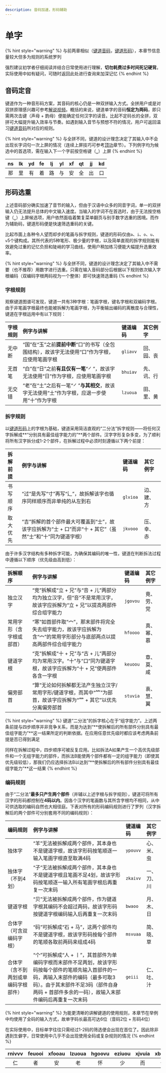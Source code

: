 ```yaml
---
description: 音码加速，形码辅助
---
```


# 单字

{% hint style="warning" %}
与前两章相似（[键道音码](../learn-xkjd/phonetics-rules.md)，[键道形码](../learn-xkjd/stroke-rules.md)），本章节信息量较大但多为规则的系统罗列

强烈建议初学者仔细阅读并结合日常使用进行理解，**切勿耗费过多时间死记硬背**。实际使用中如有疑问，可随时返回此处进行查询来加深记忆
{% endhint %}

## 音码定音

键道作为一种音形码方案，其音码的核心仍是一种双拼输入方式。全拼用户或是对双拼原理感兴趣可参考[解说视频](https://www.bilibili.com/video/BV16J411G7YT)。概括的来说，键道单字的音码**恒定为两码**，即只需两次击键（声母 + 韵母）便能确定任何汉字的读音。比起不定码长的全拼，双拼可大幅提升输入效率与节奏。如遇到输入音节与预想不符的情况，用户可返回温习[键道音码](../learn-xkjd/phonetics-rules.md)所对应的规则。

{% hint style="warning" %}
与全拼不同，键道的设计理念决定了其输入中不会出现长字词句一次上屏的情况（连续上屏技巧可参考[顶功](../advance-in-xkjd/top-up.md)章节）。下列例字均为候选中的首选项，需在输入下一个字前按空格键（`␣`）上屏
{% endhint %}

| ns | lk | yd | fe | lj | yl | xf | qt | jj | kd |
| :---: | :---: | :---: | :---: | :---: | :---: | :---: | :---: | :---: | :---: |
| 那 | 里 | 有 | 着 | 路 | 与 | 安 | 全 | 出 | 口 |

## 形码选重

上述音码部分确实加速了音节的输入，但由于汉语中众多的同音字词，单一的双拼输入仍无法提升总体的中文输入速度。当输入的字词不在首选时，由于无法按空格键（`␣`）上屏候选项，用户依然面临着繁复菜单翻页与别手数字选重的困境。而作为辅助码，键道形码便是快速筛选重码的关键。

比起市面上各种令人望而却步的笔画与拆字规则，键道的形码仅由`a`、`i`、`o`、`u`、`v`5个键构成。其所代表的5种笔形、极少量的字根，以及简单直观的拆字规则能有效避免过重的记忆负担和陡峭的学习曲线，使用户稍加练习便能大幅提升选重效率。

{% hint style="warning" %}
与全拼不同，键道的设计理念决定了其输入中不需要（也不推荐）用数字进行选重。只需在输入音码部分后根据以下规则依次输入字根编码（双编码字根两码视为一个整体）即可快速筛选重码
{% endhint %}

### 字根规则

观察键道图谱可发现，键道一共有3种字根：笔画字根，键名字根和双编码字根。由于非笔画字根最终也能被拆解为笔画字根，为平衡输出编码的离散度与合理性，键道在字根运用中有以下规则：

| 字根规则 | 例字与讲解 | 键道编码 | 其它例字 |
| :--- | :--- | :--- | :--- |
| 无中断 | “国”在“玉”之前**提前中断**“口”的书写（全包围结构），故该字无法使用“口”作为字根，应使用笔画字根 | `gliavv` | 回、园、丧 |
| 无首笔 | “白”在“日”之前**有且仅有一笔**“㇒”，故该字无法使用“日”作为字根，应使用笔画字根 | `bhuiav` | 先、讯、行 |
| 无交错 | “老”在“土”之后有一笔“㇒”**与其相交**，故该字无法使用“土”作为字根，应退一步使用“十”作为字根 | `lzuoua` | 田、里、黄 |

### 拆字规则

以[键道形码](../learn-xkjd/stroke-rules.md)上的字根为基础，键道采用简洁直观的“二分法”拆字规则——将任何汉字拆解成**“分别具有最佳组字能力的”**两个部件。汉字字形复杂多变，为了顺利将所有汉字拆分成1-2个部件，在拆解过程中必须时刻遵循以下两个前提：

| 拆解前提 | 例字与讲解 | 键道编码 | 其它例字 |
| :--- | :--- | :--- | :--- |
| 书写顺序 | “过”是先写“寸”再写“辶”，故拆解该字也循序同样顺序而非单纯的从左到右 | `glvioa` | 边、建、方 |
| 取大优先 | “吉”拆解的首个部件最大可覆盖到“士”，故该字应拆解为“士 + 口”而非“十 + 其它”（虽然“士”和“十”同为键道字根） | `jkvooo` | 压、幸、赤 |

由于许多汉字结构有多种拆字可能，为确保其编码的唯一性，键道在判断拆法过程中遵循以下顺序（优先级由高到低）：

| 拆解顺序 | 例字与讲解 | 键道编码 | 其它例字 |
| :--- | :--- | :--- | :--- |
| 独立汉字 | “竞”拆解成“立 + 兄”与“咅 + 儿”两部分均为独立汉字，但“咅”不是常用汉字，故该字应拆解为“立 + 兄”以提高两部件综合组字能力 | `jgovou` | 竟、劳、党 |
| 常用字形（含字根或部首） | “寒”如首部件取“宀”，那末部件将完全失去组字能力，故该字应拆解为含“宀”的常用字形部分与底部两点以提高两部件综合组字能力 | `hfoooo` | 真、幂、慕 |
| 键道字根 | “克”拆解成“十 + 兄”与“古 + 儿”两部分均为常用汉字。“十”与“口”同为键道字根，故该字应拆解为“十 + 兄”使两部件各含一字根 | `keuoou` | 章、莫、咸 |
| 偏旁部首 | “算”无论如何拆解都无法产生独立汉字/常用字形/键道字根，而其中“⺮”为部首，故该字应拆解为“⺮ + 其它”以优先分离偏旁部首 | `stuvia` | 衷、慧、翼 |

{% hint style="warning" %}
键道“二分法”的拆字核心在于“组字能力”。上述两条前提与四步顺序并非竞争关系，而是为达到“**使拆解后的所有部件分别具有最佳组字能力”**这一结果所定的判断依据。在应用任意优先级时都应该考虑两条前提是否已得到满足

同样在拆解过程中，四步顺序可被反复应用。比如拆法A如果产生一个高优先级部件和一个无组字能力的部件，而拆法B能使两个部件都有一定的组字能力（即使其优先级较低），那我们仍应选择拆法B以达到“**使拆解后的所有部件分别具有最佳组字能力”**这一结果
{% endhint %}

### 编码规则

由于“二分法”**最多只产生两个部件**（并辅以上述字根与拆字规则），键道可将所有汉字的形码都控制在**4码以内**。因各个汉字的笔画数与其所含字根均不相同，从中可供选取的编码自然也大相径庭。下表对所有的形码编码规则进行了罗列（汉字拆解后的两个部件可分别套用不同的编码规则）：

| 编码规则 | 例字与讲解 | 键道编码 | 其它例字 |
| :--- | :--- | :--- | :--- |
| 独体字 | “羊”无法被拆解成两个部件，其本身也不是键道字根，故该字形码按笔顺逐一输入笔画字根直至取满4码 | `ypouvv` | 心、米、虫 |
| 独体字（不到4划） | “子”无法被拆解成两个部件，其本身也不是键道字根且笔画不足4划，故该字形码按笔顺逐一输入所有笔画字根后再重复一次末码 | `zkaivv` | 一、刀、川 |
| 键道字根 | “贝”无法被拆解成两个部件，作为键道字根其编码不会超过两码，故该字形码按键道字根编码输入后再重复一次末码 | `bwaoo` | 月、木、日 |
| 合体字（可含双编码字根） | “码”可拆解成“石 + 马”，这两个部件均不是键道字根，故该字形码按每个部件的笔顺各取前两码来组成4码 | `msvuaa` | 简、晓、草 |
| 合体字（含不到两划或单编码字根部件） | “个”可拆解成“人 + 丨”，其首部件为单编码字根而末部件不足两划，故该字形码按每个部件的笔顺先输入首部件的一码，再输入末部件的编码（最多可取3码）。由于其末部件不足3码（部件自身两码 + 首部件多余的一码），故输入末部件编码后再重复一次末码 | `geiii` | 仁、吐、汁 |

{% hint style="warning" %}
为能更清晰的讲解键道的使用规则，本章节在举例中均使用了全码的输入方式，故单字码长最高可达6位（音码2位 + 形码4位）

在实际使用中，目标单字往往只需经过1-2码的筛选便会出现在首位了。因此除非遇到生僻字，日常使用中几乎不会出现使用全码或复杂规则的情况
{% endhint %}

| rnivvv | feuooi | xfooau | lzuoua | hgoovu | eziuou | xjvuia | xbiovv | ydvuao |
| :---: | :---: | :---: | :---: | :---: | :---: | :---: | :---: | :---: |
| 仁 | 者 | 安 | 老 | 怀 | 少 | 而 | 信 | 友 |

